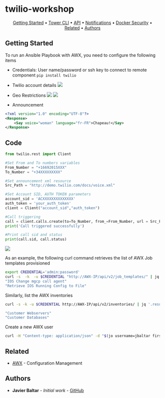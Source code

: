 # twilio-workshop
<p align="center">
  <a href="#Getting-Started">Getting Started</a> •
  <a href="#Tower-CLI">Tower CLI</a> •
  <a href="#API">API</a> •
  <a href="#Notifications">Notifications</a> •
  <a href="#Docker-Security">Docker Security</a> •
  <a href="#related">Related</a> •
  <a href="#Authors">Authors</a>
</p>

## Getting Started
To run an Ansible Playbook with AWX, you need to configure the following items
- Credentials: User name/password or ssh key to connect to remote component
```pip install twilio```

- Twilio account details
![](twilio-account-details.png)

- Geo Restrictions
![](twilio-verified-caller-ids.png)
![](twilio-voice-geo-permissions.png)


- Announcement
```xml
<?xml version="1.0" encoding="UTF-8"?>
<Response>
    <Say voice="woman" language="fr-FR">Chapeau!</Say>
</Response>
```



## Code

```python
from twilio.rest import Client

#Set From and To numbers variables
From_Number = "+16692015XXX"
To_Number = "+34XXXXXXXXX"

#Set announcement xml resource
Src_Path = "http://demo.twilio.com/docs/voice.xml"

#Set Account SID, AUTH TOKEN parameters
account_sid = 'ACXXXXXXXXXXXXXX'
auth_token = 'your_auth_token'
client = Client("account_sid","auth_token")

#Call triggering
call = client.calls.create(to=To_Number, from_=From_Number, url = Src_Path, method = 'GET')
print('Call triggered successfully')

#Print call sid and status
print(call.sid, call.status)
```
  
![](awx-api.png)

As an example, the following curl command retrieves the list of AWX Job templates provisioned
```bash
export CREDENTIAL='admin:password'
curl -s  -k  -u $CREDENTIAL "http://AWX-IP/api/v2/job_templates/" | jq '.results | .[] | .name '
"IOS Change mgcp call agent"
"Retrieve IOS Running Config to File"
```
Similarly, list the AWX inventories 
```bash
curl -s -k -u $CREDENTIAL http://AWX-IP/api/v2/inventories/ | jq '.results | .[] | .name'

"Customer Webservers"
"Customer Databases"
```
Create a new AWX user
```bash
curl -H "Content-type: application/json" -d "$(jo username=jbaltar first_name=Javier last_name=Baltar email=jbaltar@mydomain.com password=dontshareit)" -u $CREDENTIAL http://AWX-IP/api/v2/users/
```




## Related
* [AWX](https://github.com/ansible/awx) - Configuration Management
 
## Authors
* **Javier Baltar** - *Initial work* - [GitHub](https://github.com/JavierBaltar)

